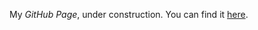 My *GitHub Page*, under construction.
You can find it <a href="http://edoardodebenedetti.me">here</a>.
